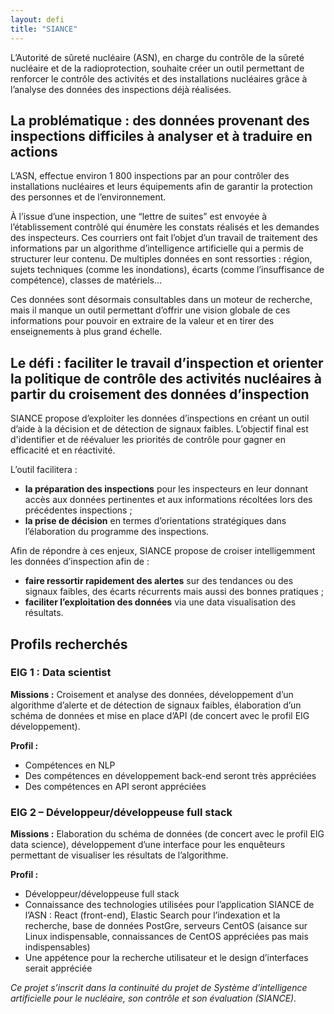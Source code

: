 ```yaml
---
layout: defi
title: "SIANCE"
---
```

L’Autorité de sûreté nucléaire (ASN), en charge du contrôle de la sûreté nucléaire et de la radioprotection, souhaite créer un outil permettant de renforcer le contrôle des activités et des installations nucléaires grâce à l’analyse des données des inspections déjà réalisées. 

## La problématique : des données provenant des inspections difficiles à analyser et à traduire en actions
L’ASN, effectue environ 1 800 inspections par an pour contrôler des installations nucléaires et leurs équipements afin de garantir la protection des personnes et de l’environnement. 

À l’issue d’une inspection, une “lettre de suites” est envoyée à l’établissement contrôlé qui énumère les constats réalisés et les demandes des inspecteurs. Ces courriers ont fait l’objet d’un travail de traitement des informations par un algorithme d’intelligence artificielle qui a permis de structurer leur contenu. De multiples données en sont ressorties : région, sujets techniques (comme les inondations), écarts (comme l’insuffisance de compétence), classes de matériels... 

Ces données sont désormais consultables dans un moteur de recherche, mais il manque un outil permettant d’offrir une vision globale de ces informations pour pouvoir en extraire de la valeur et en tirer des enseignements à plus grand échelle.

## Le défi : faciliter le travail d’inspection et orienter la politique de contrôle des activités nucléaires à partir du croisement des données d’inspection

SIANCE propose d’exploiter les données d’inspections en créant un outil d’aide à la décision et de détection de signaux faibles. L’objectif final est d'identifier et de réévaluer les priorités de contrôle pour gagner en efficacité et en réactivité.

L’outil facilitera : 
- **la préparation des inspections** pour les inspecteurs en leur donnant accès aux données pertinentes et aux informations récoltées lors des précédentes inspections ;
- **la prise de décision** en termes d’orientations stratégiques dans l’élaboration du programme des inspections. 

Afin de répondre à ces enjeux, SIANCE propose de croiser intelligemment les données d’inspection afin de : 
- **faire ressortir rapidement des alertes** sur des tendances ou des signaux faibles, des écarts récurrents mais aussi des bonnes pratiques ;
- **faciliter l’exploitation des données** via une data visualisation des résultats.

## Profils recherchés
### EIG 1 : Data scientist 
**Missions :** Croisement et analyse des données, développement d’un algorithme d’alerte et de détection de signaux faibles, élaboration d’un schéma de données et mise en place d’API (de concert avec le profil EIG développement).

**Profil :**
- Compétences en NLP
- Des compétences en développement back-end seront très appréciées
- Des compétences en API seront appréciées

### EIG 2 – Développeur/développeuse full stack 
**Missions :** Elaboration du schéma de données (de concert avec le profil EIG data science), développement d’une interface pour les enquêteurs permettant de visualiser les résultats de l’algorithme.

**Profil :**
- Développeur/développeuse full stack
- Connaissance des technologies utilisées pour l’application SIANCE de l’ASN : React (front-end), Elastic Search pour l’indexation et la recherche, base de données PostGre, serveurs CentOS (aisance sur Linux indispensable, connaissances de CentOS appréciées pas mais indispensables)
- Une appétence pour la recherche utilisateur et le design d’interfaces serait appréciée

_Ce projet s’inscrit dans la continuité du projet de Système d’intelligence artificielle pour le nucléaire, son contrôle et son évaluation (SIANCE)._
